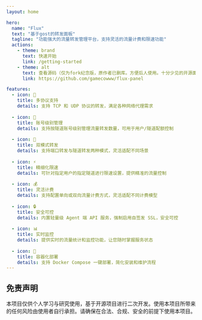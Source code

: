 ```yaml
---
layout: home

hero:
  name: "Flux"
  text: "基于gost的转发面板"
  tagline: "功能强大的流量转发管理平台，支持灵活的流量计费和限速功能"
  actions:
    - theme: brand
      text: 快速开始
      link: /getting-started
    - theme: alt
      text: 查看源码（仅为fork纪念版，原作者已删库。方便后人使用。十分少见的开源面板，不该湮灭断绝。）
      link: https://github.com/gamecowww/flux-panel

features:
  - icon: 🔄
    title: 多协议支持
    details: 支持 TCP 和 UDP 协议的转发，满足各种网络代理需求
  
  - icon: 👥
    title: 账号级别管理
    details: 支持按隧道账号级别管理流量转发数量，可用于用户/隧道配额控制
  
  - icon: 🚀
    title: 双模式转发
    details: 支持端口转发与隧道转发两种模式，灵活适配不同场景
  
  - icon: ⚡
    title: 精细化限速
    details: 可针对指定用户的指定隧道进行限速设置，提供精准的流量控制
  
  - icon: 💰
    title: 灵活计费
    details: 支持配置单向或双向流量计费方式，灵活适配不同计费模型
  
  - icon: 🔒
    title: 安全可控
    details: 内置轻量级 Agent 端 API 服务，强制启用自签发 SSL，安全可控
  
  - icon: 📊
    title: 实时监控
    details: 提供实时的流量统计和监控功能，让您随时掌握服务状态
  
  - icon: 🐳
    title: 容器化部署
    details: 支持 Docker Compose 一键部署，简化安装和维护流程
---
```


## 免责声明

本项目仅供个人学习与研究使用，基于开源项目进行二次开发。使用本项目所带来的任何风险由使用者自行承担。请确保在合法、合规、安全的前提下使用本项目。

